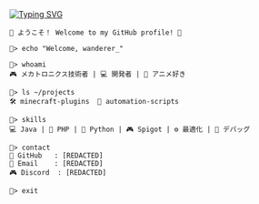 <a href="https://git.io/typing-svg">
  <img src="https://readme-typing-svg.demolab.com?font=Pixelify+Sans&size=25&pause=1000&color=E91E63&center=true&width=500&height=70&lines=ようこそ+私の+GitHub+プロフィール+へ！;お楽しみください+٩(◕‿◕｡)۶;ここに+いる+のは+なぜ？;私を+傷つけないで+ください+;そんな風に+私を+見ないで+;私は+変じゃない...+あなたは+変です+;お願いだから+去って+ください+;もう+帰る+時間です" alt="Typing SVG" />
</a>

```plaintext
🌸 ようこそ！ Welcome to my GitHub profile! 🌸

🔴> echo "Welcome, wanderer_"

🔴> whoami
🎮 メカトロニクス技術者 | 💻 開発者 | 🌸 アニメ好き

🔴> ls ~/projects
🛠️ minecraft-plugins  🤖 automation-scripts

🔴> skills
💻 Java | 🐘 PHP | 🐍 Python | 🎮 Spigot | ⚙️ 最適化 | 🐛 デバッグ

🔴> contact
📂 GitHub   : [REDACTED]
📧 Email    : [REDACTED]
🎮 Discord  : [REDACTED]

🔴> exit
